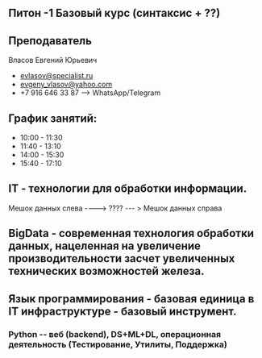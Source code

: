 ## Питон -1 Базовый курс (синтаксис + ??)

## Преподаватель
Власов Евгений Юрьевич 

* evlasov@specialist.ru
* evgeny_vlasov@yahoo.com
* +7 916 646 33 87 --> WhatsApp/Telegram


## График занятий:
* 10:00 - 11:30
* 11:40 - 13:10
* 14:00 - 15:30
* 15:40 - 17:10


## IT - технологии для обработки информации. 


Мешок данных слева ----> ???? --- > Мешок данных справа

## BigData - современная технология обработки данных, нацеленная на увеличение производительности засчет увеличенных технических возможностей железа. 


## Язык программирования - базовая единица в IT инфраструктуре - базовый инструмент.

### Python -- веб (backend), DS+ML+DL, операционная деятельность (Тестирование, Утилиты, Поддержка)

